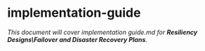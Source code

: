 # implementation-guide

_This document will cover implementation guide.md for **Resiliency Designs\Failover and Disaster Recovery Plans**._
